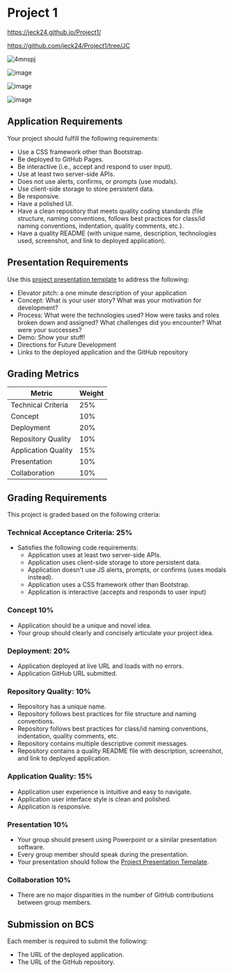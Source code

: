 # Project 1

https://jeck24.github.io/Project1/

https://github.com/jeck24/Project1/tree/JC

![4mnspj](https://user-images.githubusercontent.com/67298961/99329582-27781380-2844-11eb-8ead-2a6f9f316dd5.gif)

![image](https://user-images.githubusercontent.com/67298961/99329962-fba95d80-2844-11eb-8cc2-9d6b3ed960b8.png)

![image](https://user-images.githubusercontent.com/67298961/99330105-24c9ee00-2845-11eb-886d-aff3aea22d72.png)

![image](https://user-images.githubusercontent.com/67298961/99330941-62c71200-2845-11eb-889c-c8794b3d73e8.png)

## Application Requirements
Your project should fulfill the following requirements:
* Use a CSS framework other than Bootstrap.
* Be deployed to GitHub Pages.
* Be interactive (i.e., accept and respond to user input).
* Use at least two server-side APIs.
* Does not use alerts, confirms, or prompts (use modals).
* Use client-side storage to store persistent data.
* Be responsive.
* Have a polished UI.
* Have a clean repository that meets quality coding standards (file structure, naming conventions, follows best practices for class/id naming conventions, indentation, quality comments, etc.).
* Have a quality README (with unique name, description, technologies used, screenshot, and link to deployed application).

## Presentation Requirements

Use this [project presentation template](https://docs.google.com/presentation/d/1_u8TKy5zW5UlrVQVnyDEZ0unGI2tjQPDEpA0FNuBKAw/edit?usp=sharing) to address the following: 

* Elevator pitch: a one minute description of your application
* Concept: What is your user story? What was your motivation for development?
* Process: What were the technologies used? How were tasks and roles broken down and assigned? What challenges did you encounter? What were your successes?
* Demo: Show your stuff!
* Directions for Future Development
* Links to the deployed application and the GitHub repository

## Grading Metrics 

| Metric                | Weight | 
| ---                   | ---    |
| Technical Criteria    | 25%    |
| Concept               | 10%    |
| Deployment            | 20%    |
| Repository Quality    | 10%    |
| Application Quality   | 15%    |
| Presentation          | 10%    |
| Collaboration         | 10%    |

## Grading Requirements
This project is graded based on the following criteria:

### Technical Acceptance Criteria: 25%
* Satisfies the following code requirements:
	* Application uses at least two server-side APIs.
    * Application uses client-side storage to store persistent data.
    * Application doesn't use JS alerts, prompts, or confirms (uses modals instead).
    * Application uses a CSS framework other than Bootstrap.
    * Application is interactive (accepts and responds to user input)

### Concept 10%
* Application should be a unique and novel idea.
* Your group should clearly and concisely articulate your project idea.

### Deployment: 20%
* Application deployed at live URL and loads with no errors.
* Application GitHub URL submitted.

### Repository Quality: 10%
* Repository has a unique name.
* Repository follows best practices for file structure and naming conventions.
* Repository follows best practices for class/id naming conventions, indentation, quality comments, etc.
* Repository contains multiple descriptive commit messages.
* Repository contains a quality README file with description, screenshot, and link to deployed application.

### Application Quality: 15%
* Application user experience is intuitive and easy to navigate.
* Application user interface style is clean and polished.
* Application is responsive.

### Presentation 10%
* Your group should present using Powerpoint or a similar presentation software.
* Every group member should speak during the presentation.
* Your presentation should follow the [Project Presentation Template](https://docs.google.com/presentation/d/1_u8TKy5zW5UlrVQVnyDEZ0unGI2tjQPDEpA0FNuBKAw/edit?usp=sharing).

### Collaboration 10%
* There are no major disparities in the number of GitHub contributions between group members.

## Submission on BCS
Each member is required to submit the following:
* The URL of the deployed application.
* The URL of the GitHub repository.
